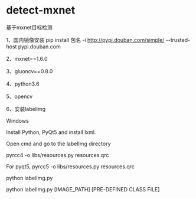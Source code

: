 # detect-mxnet
基于mxnet目标检测

1、国内镜像安装
pip install 包名 -i http://pypi.douban.com/simple/ --trusted-host pypi.douban.com

2、mxnet==1.6.0

3、gluoncv==0.8.0

4、python3.6

5、opencv




6、安装labelimg

Windows

Install Python, PyQt5 and install lxml.

Open cmd and go to the labelImg directory

pyrcc4 -o libs/resources.py resources.qrc

For pyqt5, pyrcc5 -o libs/resources.py resources.qrc

python labelImg.py

python labelImg.py [IMAGE_PATH] [PRE-DEFINED CLASS FILE]
